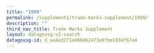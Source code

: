 ```yaml
---
title: "1999"
permalink: /supplements/trade-marks-supplement/1999/
description: ""
third_nav_title: Trade Marks Supplement
layout: datagovsg-v2-search
datagovsg-id: d_aa4a3271a460462473a9fbe1934f67a4
---
```

